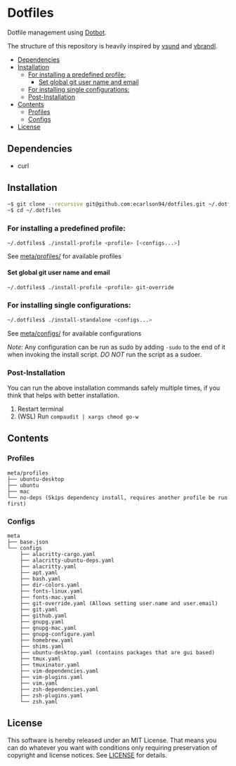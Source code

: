# Dotfiles
Dotfile management using [Dotbot](https://github.com/anishathalye/dotbot).

The structure of this repository is heavily inspired by [vsund](https://github.com/vsund/dotfiles) and [vbrandl](https://github.com/vbrandl/dotfiles).

<!-- TOC GFM -->

- [Dependencies](#dependencies)
- [Installation](#installation)
    - [For installing a predefined profile:](#for-installing-a-predefined-profile)
        - [Set global git user name and email](#set-global-git-user-name-and-email)
    - [For installing single configurations:](#for-installing-single-configurations)
    - [Post-Installation](#post-installation)
- [Contents](#contents)
    - [Profiles](#profiles)
    - [Configs](#configs)
- [License](#license)

<!-- /TOC -->

## Dependencies
- curl

## Installation

```bash
~$ git clone --recursive git@github.com:ecarlson94/dotfiles.git ~/.dotfiles
~$ cd ~/.dotfiles
```

### For installing a predefined profile:

```bash
~/.dotfiles$ ./install-profile <profile> [<configs...>]
```
See [meta/profiles/](./meta/profiles) for available profiles


#### Set global git user name and email

```bash
~/.dotfiles$ ./install-profile <profile> git-override
```

### For installing single configurations:

```bash
~/.dotfiles$ ./install-standalone <configs...>
```
See [meta/configs/](./meta/configs) for available configurations

_*Note:*_ Any configuration can be run as sudo by adding `-sudo` to the end of it when invoking the install script.
*DO NOT* run the script as a sudoer.

### Post-Installation
You can run the above installation commands safely multiple times, if you think that helps with better installation.

1. Restart terminal
1. (WSL) Run `compaudit | xargs chmod go-w`

## Contents

### Profiles
```
meta/profiles
├── ubuntu-desktop
├── ubuntu
├── mac
└── no-deps (Skips dependency install, requires another profile be run first)
```

### Configs
```
meta
├── base.json
└── configs
    ├── alacritty-cargo.yaml
    ├── alacritty-ubuntu-deps.yaml
    ├── alacritty.yaml
    ├── apt.yaml
    ├── bash.yaml
    ├── dir-colors.yaml
    ├── fonts-linux.yaml
    ├── fonts-mac.yaml
    ├── git-override.yaml (Allows setting user.name and user.email)
    ├── git.yaml
    ├── github.yaml
    ├── gnupg.yaml
    ├── gnupg-mac.yaml
    ├── gnupg-configure.yaml
    ├── homebrew.yaml
    ├── shims.yaml
    ├── ubuntu-desktop.yaml (contains packages that are gui based)
    ├── tmux.yaml
    ├── tmuxinator.yaml
    ├── vim-dependencies.yaml
    ├── vim-plugins.yaml
    ├── vim.yaml
    ├── zsh-dependencies.yaml
    ├── zsh-plugins.yaml
    └── zsh.yaml
```

## License
This software is hereby released under an MIT License. That means you can do whatever you want with conditions only requiring preservation of copyright and license notices.
See [LICENSE](./LICENSE) for details.
